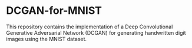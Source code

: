 # DCGAN-for-MNIST
This repository contains the implementation of a Deep Convolutional Generative Adversarial Network (DCGAN) for generating handwritten digit images using the MNIST dataset.
